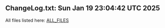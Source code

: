 ChangeLog.txt: Sun Jan 19 23:04:42 UTC 2025
---
All files listed here: [ALL_FILES](./AALL_FILES.md)

